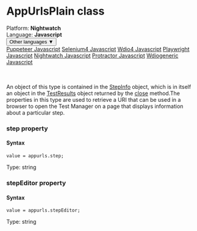# AppUrlsPlain class
<div class='platform-bar-container-div'><div class='platform-bar-div'>Platform:  <b> Nightwatch</b>
</div><div class='platform-bar-div'>Language: <b>Javascript</b></div><div class='dropdown-button-container-div'><button class='sdk-language-dropdown-button'>Other languages ▼</button><div class='dropdown-content'>
<a href='../../puppeteer/javascript/appurlsplain'>Puppeteer Javascript</a>
<a href='../../selenium4/javascript/appurlsplain'>Selenium4 Javascript</a>
<a href='../../wdio4/javascript/appurlsplain'>Wdio4 Javascript</a>
<a href='../../playwright/javascript/appurlsplain'>Playwright Javascript</a>
<a href='../../nightwatch/javascript/appurlsplain'>Nightwatch Javascript</a>
<a href='../../protractor/javascript/appurlsplain'>Protractor Javascript</a>
<a href='../../wdiogeneric/javascript/appurlsplain'>Wdiogeneric Javascript</a>
</div></div><br /><br /></div>




An object of this type is contained in the [StepInfo](./stepinfo) object, which is in itself an object in the [TestResults](./testresults) object returned by the [close](#close-method) method.The properties in this type are used to retrieve a URI that can be used in a browser to open the Test Manager on a page that displays information about a particular step.


### step property
#### Syntax


    value = appurls.step;
    

Type: string

### stepEditor property
#### Syntax


    value = appurls.stepEditor;
    

Type: string

